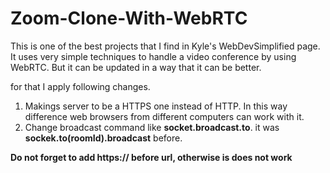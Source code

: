 # Zoom-Clone-With-WebRTC
This is one of the best projects that I find in Kyle's WebDevSimplified page.
It uses very simple techniques to handle a video conference by using WebRTC.
But it can be updated in a way that it can be better.

for that I apply following changes.
1. Makings server to be a HTTPS one instead of HTTP. In this way difference web browsers from different computers can work with it. 
2. Change broadcast command like **socket.broadcast.to**. it was **sockek.to(roomId).broadcast** before.

**Do not forget to add https://  before url, otherwise is does not work**
